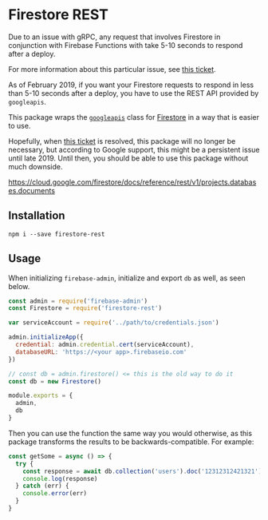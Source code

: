 # Firestore REST

Due to an issue with gRPC, any request that involves Firestore in conjunction with Firebase Functions with take 5-10 seconds to respond after a deploy.

For more information about this particular issue, see [this ticket](https://github.com/googleapis/nodejs-firestore/issues/528).

As of February 2019, if you want your Firestore requests to respond in less than 5-10 seconds after a deploy, you have to use the REST API provided by `googleapis`.

This package wraps the [`googleapis`](https://github.com/googleapis/google-api-nodejs-client/) class for [Firestore](https://apis-nodejs.firebaseapp.com/firestore/classes/Firestore.html) in a way that is easier to use.

Hopefully, when [this ticket](https://github.com/googleapis/gax-nodejs/issues/401) is resolved, this package will no longer be necessary, but according to Google support, this might be a persistent issue until late 2019. Until then, you should be able to use this package without much downside.

https://cloud.google.com/firestore/docs/reference/rest/v1/projects.databases.documents

## Installation

```
npm i --save firestore-rest
```

## Usage

When initializing `firebase-admin`, initialize and export `db` as well, as seen below. 

```js
const admin = require('firebase-admin')
const Firestore = require('firestore-rest')

var serviceAccount = require('../path/to/credentials.json')

admin.initializeApp({
  credential: admin.credential.cert(serviceAccount),
  databaseURL: 'https://<your app>.firebaseio.com'
})

// const db = admin.firestore() <= this is the old way to do it
const db = new Firestore()

module.exports = {
  admin,
  db
}
```

Then you can use the function the same way you would otherwise, as this package transforms the results to be backwards-compatible. For example:

```js
const getSome = async () => {
  try {
    const response = await db.collection('users').doc('12312312421321').get()
    console.log(response)
  } catch (err) {
    console.error(err)
  }
}
```